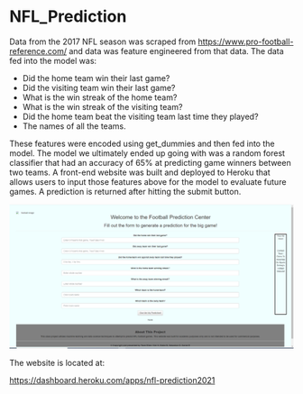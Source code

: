 # NFL_Prediction

Data from the 2017 NFL season was scraped from https://www.pro-football-reference.com/ and data was feature engineered from that data. The data fed into the model was:

- Did the home team win their last game?
- Did the visiting team win their last game?
- What is the win streak of the home team?
- What is the win streak of the visiting team?
- Did the home team beat the visiting team last time they played?
- The names of all the teams.

These features were encoded using get_dummies and then fed into the model. The model we ultimately ended up going with was a random forest classifier that had an accuracy of 65% at predicting game winners between two teams. A front-end website was built and deployed to Heroku that allows users to input those features above for the model to evaluate future games. A prediction is returned after hitting the submit button.

![Image description](https://github.com/sebastiandifrancesco/NFL_Prediction/blob/main/NFL_Prediction_Website.PNG)

The website is located at:

https://dashboard.heroku.com/apps/nfl-prediction2021
